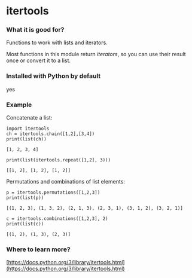 
# itertools

### What it is good for?

Functions to work with lists and iterators.

Most functions in this module return *iterators*, so you can use their result once or convert it to a list.

### Installed with Python by default

yes

### Example

Concatenate a list:

    import itertools
    ch = itertools.chain([1,2],[3,4])
    print(list(ch))
    
    [1, 2, 3, 4]

    print(list(itertools.repeat([1,2], 3)))

    [[1, 2], [1, 2], [1, 2]]

Permutations and combinations of list elements:

    p = itertools.permutations([1,2,3])
    print(list(p))
    
    [(1, 2, 3), (1, 3, 2), (2, 1, 3), (2, 3, 1), (3, 1, 2), (3, 2, 1)]

    c = itertools.combinations([1,2,3], 2)
    print(list(c))

    [(1, 2), (1, 3), (2, 3)]

### Where to learn more?

[https://docs.python.org/3/library/itertools.html](https://docs.python.org/3/library/itertools.html)
